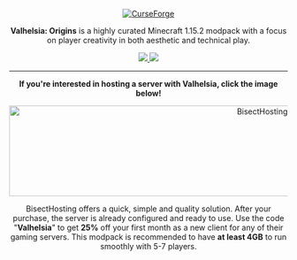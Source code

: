 <p align="center">
  <a href="https://www.curseforge.com/minecraft/modpacks/valhelsia-origins">
    <img border="0" alt="CurseForge" src="https://zupimages.net/up/20/29/b474.png">
  </a>
</p>

<p align="center">
<strong>Valhelsia: Origins</strong> is a highly curated Minecraft 1.15.2 modpack with a focus on player creativity in both aesthetic and technical play.
<p align="center">
  <a href="https://discord.gg/rdfQuaM">
    <img src="https://img.shields.io/discord/396333981601234944?color=1b1b1b&label=Discord&logo=Discord&style=plastic">
  </a>
  <a href="https://twitter.com/valhelsia">
    <img src="https://img.shields.io/twitter/follow/valhelsia?color=1b1b1b&label=Twitter&logo=twitter&style=plastic">
  </a>
</p>

------------------------------

<p align="center">
  <strong>If you're interested in hosting a server with Valhelsia, click the image below!</strong>
</p>

<p align="center">
  <a href="https://bisecthosting.com/Valhelsia">
    <img border="0" alt="BisectHosting" src="https://zupimages.net/up/20/45/qo6j.png" width="900" height="164">
  </a>
</p>                                                                                                                                             

<p align="center">
BisectHosting offers a quick, simple and quality solution. After your purchase, the server is already configured and ready to use.                 
Use the code "<strong>Valhelsia</strong>" to get <strong>25%</strong> off your first month as a new client for any of their gaming servers.                                                                         
This modpack is recommended to have <strong>at least 4GB</strong> to run smoothly with 5-7 players.
</p>

